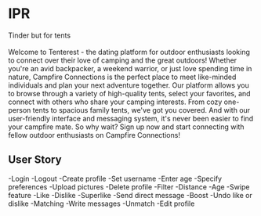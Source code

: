# IPR
Tinder but for tents
<br>
<br>
Welcome to Tenterest - the dating platform for outdoor enthusiasts looking to connect over their love of camping and the great outdoors! Whether you're an avid backpacker, a weekend warrior, or just love spending time in nature, Campfire Connections is the perfect place to meet like-minded individuals and plan your next adventure together. Our platform allows you to browse through a variety of high-quality tents, select your favorites, and connect with others who share your camping interests. From cozy one-person tents to spacious family tents, we've got you covered. And with our user-friendly interface and messaging system, it's never been easier to find your campfire mate. So why wait? Sign up now and start connecting with fellow outdoor enthusiasts on Campfire Connections!

## User Story
   -Login
   -Logout
   -Create profile
        -Set username
        -Enter age
        -Specify preferences
        -Upload pictures
   -Delete profile
   -Filter
        -Distance
        -Age
   -Swipe feature
        -Like
        -Dislike
        -Superlike
            -Send direct message
        -Boost
        -Undo like or dislike
   -Matching
        -Write messages
   -Unmatch
   -Edit profile
